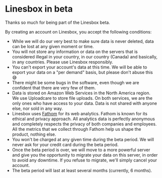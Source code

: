 # Linesbox in beta

Thanks so much for being part of the Linesbox beta.

By creating an account on Linesbox, you accept the following conditions:

- While we will do our very best to make sure data is never deleted, data can be lost at any given moment or time.
- You will not store any information or data on the servers that is considered illegal in your country, in our country (Canada) and basically, in any countries. Please use Linesbox responsibly.
- You can't export your account's data at this time. We will be able to export your data on a "per demand" basis, but please don't abuse this 😅
- There might be some bugs in the software, even though we are confident that there are very few of them.
- Data is stored on Amazon Web Services in the North America region. We use Uploadcare to store file uploads. On both services, we are the only ones who have access to your data. Data is not shared with anyone else, nor sold in any way.
- Linesbox uses [Fathom](https://usefathom.com/) for its web analytics. Fathom is known for its ethical and privacy approach. All analytics data is perfectly anonymous and completely respects the privacy of both companies and employees. All the metrics that we collect through Fathom help us shape the product, nothing else.
- You won't be charged at any given time during the beta period. We will never ask for your credit card during the beta period.
- Once the beta period is over, we will move to a more powerful server and give you the opportunity to migrate your data on this server, in order to avoid any downtime. If you refuse to migrate, we'll simply cancel your account.
- The beta period will last at least several months (currently, 6 months).
